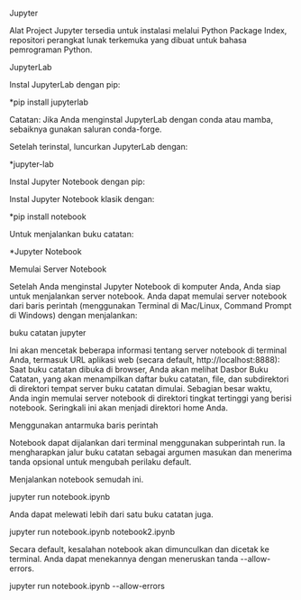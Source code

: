 Jupyter

Alat Project Jupyter tersedia untuk instalasi melalui Python Package Index, repositori perangkat lunak terkemuka yang dibuat untuk bahasa pemrograman Python.

JupyterLab

Instal JupyterLab dengan pip:

*pip install jupyterlab

Catatan: Jika Anda menginstal JupyterLab dengan conda atau mamba, sebaiknya gunakan saluran conda-forge.

Setelah terinstal, luncurkan JupyterLab dengan:

*jupyter-lab

Instal Jupyter Notebook  dengan pip:

Instal Jupyter Notebook klasik dengan:

*pip install notebook

Untuk menjalankan buku catatan:

*Jupyter Notebook

Memulai Server Notebook

Setelah Anda menginstal Jupyter Notebook di komputer Anda, Anda siap untuk menjalankan server notebook. Anda dapat memulai server notebook dari baris perintah (menggunakan Terminal di Mac/Linux, Command Prompt di Windows) dengan menjalankan:

buku catatan jupyter

Ini akan mencetak beberapa informasi tentang server notebook di terminal Anda, termasuk URL aplikasi web (secara default, http://localhost:8888):
Saat buku catatan dibuka di browser, Anda akan melihat Dasbor Buku Catatan, yang akan menampilkan daftar buku catatan, file, dan subdirektori di direktori tempat server buku catatan dimulai. Sebagian besar waktu, Anda ingin memulai server notebook di direktori tingkat tertinggi yang berisi notebook. Seringkali ini akan menjadi direktori home Anda.

Menggunakan antarmuka baris perintah

Notebook dapat dijalankan dari terminal menggunakan subperintah run. Ia mengharapkan jalur buku catatan sebagai argumen masukan dan menerima tanda opsional untuk mengubah perilaku default.

Menjalankan notebook semudah ini.

jupyter run notebook.ipynb

Anda dapat melewati lebih dari satu buku catatan juga.

jupyter run notebook.ipynb notebook2.ipynb

Secara default, kesalahan notebook akan dimunculkan dan dicetak ke terminal. Anda dapat menekannya dengan meneruskan tanda --allow-errors.

jupyter run notebook.ipynb --allow-errors